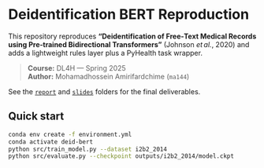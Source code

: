# Deidentification BERT Reproduction

This repository reproduces **“Deidentification of Free‑Text Medical Records using Pre‑trained Bidirectional Transformers”** (Johnson *et al.*, 2020) and adds a lightweight rules layer plus a PyHealth task wrapper.

> **Course:** DL4H — Spring 2025  
> **Author:** Mohamadhossein Amirifardchime (`ma144`)

See the [`report`](report/) and [`slides`](slides/) folders for the final deliverables.

## Quick start

```bash
conda env create -f environment.yml
conda activate deid-bert
python src/train_model.py --dataset i2b2_2014
python src/evaluate.py --checkpoint outputs/i2b2_2014/model.ckpt
```

